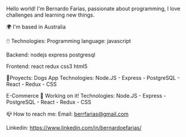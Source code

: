 Hello world! I'm Bernardo Farias, passionate about programming, I love challenges and learning new things.


 🌍  I'm based in Australia
> 
🖱️ Technologies:
Programming language:
javascript

Backend:
nodejs express postgresql

Frontend:
react redux css3 html5

📌Proyects:
Dogs App
Technologies: Node.JS - Express - PostgreSQL - React - Redux - CSS

E-Commerce
💬 Working on it!
Technologies: Node.JS - Express - PostgreSQL - React - Redux - CSS

📪 How to reach me:
Email: berrfarias@gmail.com

Linkedin: https://www.linkedin.com/in/bernardoefarias/
